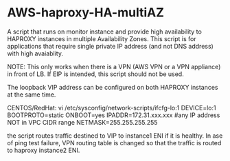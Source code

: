 # AWS-haproxy-HA-multiAZ

A script that runs on monitor instance and provide high availability to HAPROXY instances in multiple Availability Zones. 
This script is for applications that require single private IP address (and not DNS address) with high avaiablity.

NOTE:
This only works when there is a VPN (AWS VPN or a VPN appliance) in front of LB. 
If EIP is intended, this script should not be used.

The loopback VIP  address can be configured on both HAPROXY instances at the same time.

CENTOS/RedHat: 
vi /etc/sysconfig/network-scripts/ifcfg-lo:1 
DEVICE=lo:1 
BOOTPROTO=static 
ONBOOT=yes 
IPADDR=172.31.xxx.xxx #any IP address NOT in VPC CIDR range
NETMASK=255.255.255.255

the script routes traffic destined to VIP to instance1 ENI if it is healthy. In ase of ping test failure, VPN routing table is changed so that the traffic is routed to haproxy instance2 ENI. 
